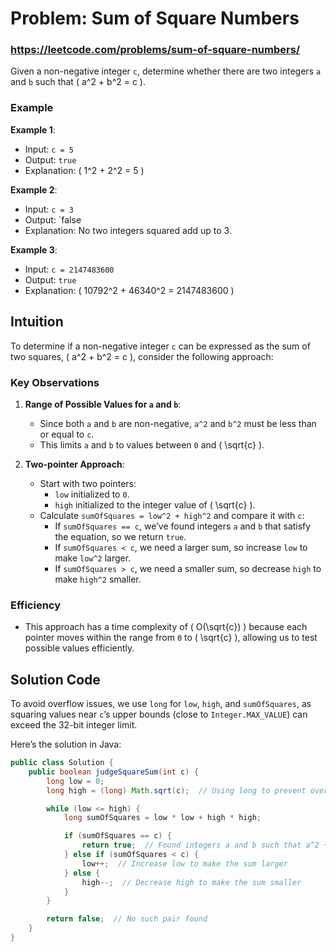 # Problem: Sum of Square Numbers
### https://leetcode.com/problems/sum-of-square-numbers/

Given a non-negative integer `c`, determine whether there are two integers `a` and `b` such that \( a^2 + b^2 = c \).

### Example

**Example 1**:
- Input: `c = 5`
- Output: `true`
- Explanation: \( 1^2 + 2^2 = 5 \)

**Example 2**:
- Input: `c = 3`
- Output: `false
- Explanation: No two integers squared add up to 3.

**Example 3**:
- Input: `c = 2147483600`
- Output: `true`
- Explanation: \( 10792^2 + 46340^2 = 2147483600 \)

## Intuition

To determine if a non-negative integer `c` can be expressed as the sum of two squares, \( a^2 + b^2 = c \), consider the following approach:

### Key Observations

1. **Range of Possible Values for `a` and `b`**:
    - Since both `a` and `b` are non-negative, `a^2` and `b^2` must be less than or equal to `c`.
    - This limits `a` and `b` to values between `0` and \( \sqrt{c} \).

2. **Two-pointer Approach**:
    - Start with two pointers:
        - `low` initialized to `0`.
        - `high` initialized to the integer value of \( \sqrt{c} \).
    - Calculate `sumOfSquares = low^2 + high^2` and compare it with `c`:
        - If `sumOfSquares == c`, we’ve found integers `a` and `b` that satisfy the equation, so we return `true`.
        - If `sumOfSquares < c`, we need a larger sum, so increase `low` to make `low^2` larger.
        - If `sumOfSquares > c`, we need a smaller sum, so decrease `high` to make `high^2` smaller.

### Efficiency
- This approach has a time complexity of \( O(\sqrt{c}) \) because each pointer moves within the range from `0` to \( \sqrt{c} \), allowing us to test possible values efficiently.

## Solution Code

To avoid overflow issues, we use `long` for `low`, `high`, and `sumOfSquares`, as squaring values near `c`’s upper bounds (close to `Integer.MAX_VALUE`) can exceed the 32-bit integer limit.

Here’s the solution in Java:

```java
public class Solution {
    public boolean judgeSquareSum(int c) {
        long low = 0;
        long high = (long) Math.sqrt(c);  // Using long to prevent overflow

        while (low <= high) {
            long sumOfSquares = low * low + high * high;

            if (sumOfSquares == c) {
                return true;  // Found integers a and b such that a^2 + b^2 = c
            } else if (sumOfSquares < c) {
                low++;  // Increase low to make the sum larger
            } else {
                high--;  // Decrease high to make the sum smaller
            }
        }

        return false;  // No such pair found
    }
}
